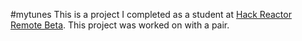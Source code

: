 #mytunes
This is a project I completed as a student at [Hack Reactor Remote Beta](http://www.hackreactor.com/remote-beta). This project was worked on with a pair.